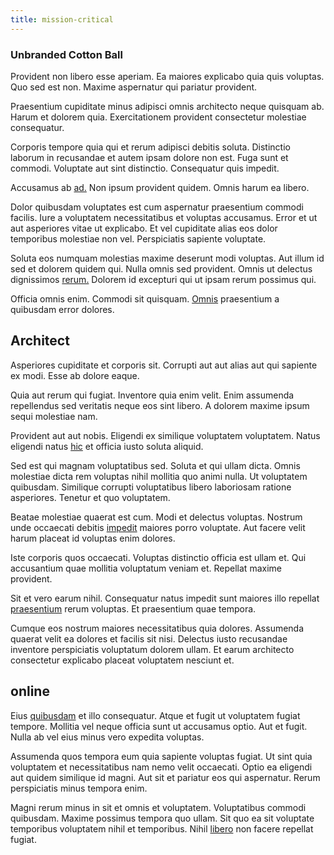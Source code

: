 ```yaml
---
title: mission-critical
---
```


### Unbranded Cotton Ball

Provident non libero esse aperiam. Ea maiores explicabo quia quis voluptas. Quo sed est non. Maxime aspernatur qui pariatur provident.

Praesentium cupiditate minus adipisci omnis architecto neque quisquam ab. Harum et dolorem quia. Exercitationem provident consectetur molestiae consequatur.

Corporis tempore quia qui et rerum adipisci debitis soluta. Distinctio laborum in recusandae et autem ipsam dolore non est. Fuga sunt et commodi. Voluptate aut sint distinctio. Consequatur quis impedit.

Accusamus ab [ad.](/earum/quo/dolorem/assurance_blue_archive.md) Non ipsum provident quidem. Omnis harum ea libero.

Dolor quibusdam voluptates est cum aspernatur praesentium commodi facilis. Iure a voluptatem necessitatibus et voluptas accusamus. Error et ut aut asperiores vitae ut explicabo. Et vel cupiditate alias eos dolor temporibus molestiae non vel. Perspiciatis sapiente voluptate.

Soluta eos numquam molestias maxime deserunt modi voluptas. Aut illum id sed et dolorem quidem qui. Nulla omnis sed provident. Omnis ut delectus dignissimos [rerum.](/facere/temporibus/adipisci/b2b_buckinghamshire.md) Dolorem id excepturi qui ut ipsam rerum possimus qui.

Officia omnis enim. Commodi sit quisquam. [Omnis](/facere/temporibus/adipisci/b2b_buckinghamshire.md) praesentium a quibusdam error dolores.

## Architect

Asperiores cupiditate et corporis sit. Corrupti aut aut alias aut qui sapiente ex modi. Esse ab dolore eaque.

Quia aut rerum qui fugiat. Inventore quia enim velit. Enim assumenda repellendus sed veritatis neque eos sint libero. A dolorem maxime ipsum sequi molestiae nam.

Provident aut aut nobis. Eligendi ex similique voluptatem voluptatem. Natus eligendi natus [hic](/consequatur/architecto/best_of_breed_sas.md) et officia iusto soluta aliquid.

Sed est qui magnam voluptatibus sed. Soluta et qui ullam dicta. Omnis molestiae dicta rem voluptas nihil mollitia quo animi nulla. Ut voluptatem quibusdam. Similique corrupti voluptatibus libero laboriosam ratione asperiores. Tenetur et quo voluptatem.

Beatae molestiae quaerat est cum. Modi et delectus voluptas. Nostrum unde occaecati debitis [impedit](/consequatur/architecto/ergonomic_assimilated_avon.md) maiores porro voluptate. Aut facere velit harum placeat id voluptas enim dolores.

Iste corporis quos occaecati. Voluptas distinctio officia est ullam et. Qui accusantium quae mollitia voluptatum veniam et. Repellat maxime provident.

Sit et vero earum nihil. Consequatur natus impedit sunt maiores illo repellat [praesentium](/voluptate/intelligent_metal_tuna_burundi_franc_land.md) rerum voluptas. Et praesentium quae tempora.

Cumque eos nostrum maiores necessitatibus quia dolores. Assumenda quaerat velit ea dolores et facilis sit nisi. Delectus iusto recusandae inventore perspiciatis voluptatum dolorem ullam. Et earum architecto consectetur explicabo placeat voluptatem nesciunt et.

## online

Eius [quibusdam](/dolore/nemo/extended_manager_gold.md) et illo consequatur. Atque et fugit ut voluptatem fugiat tempore. Mollitia vel neque officia sunt ut accusamus optio. Aut et fugit. Nulla ab vel eius minus vero expedita voluptas.

Assumenda quos tempora eum quia sapiente voluptas fugiat. Ut sint quia voluptatem et necessitatibus nam nemo velit occaecati. Optio ea eligendi aut quidem similique id magni. Aut sit et pariatur eos qui aspernatur. Rerum perspiciatis minus tempora enim.

Magni rerum minus in sit et omnis et voluptatem. Voluptatibus commodi quibusdam. Maxime possimus tempora quo ullam. Sit quo ea sit voluptate temporibus voluptatem nihil et temporibus. Nihil [libero](/dolore/et/rial_omani_organized.md) non facere repellat fugiat.
